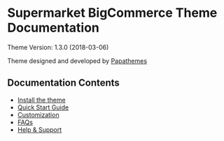 # Supermarket BigCommerce Theme Documentation

Theme Version: 1.3.0 (2018-03-06)

Theme designed and developed by [Papathemes](https://papathemes.com) 

## Documentation Contents

* [Install the theme](installation.md)
* [Quick Start Guide](quickstart.md)
* [Customization](customization.md)
* [FAQs](faqs.md)
* [Help & Support](support.md)